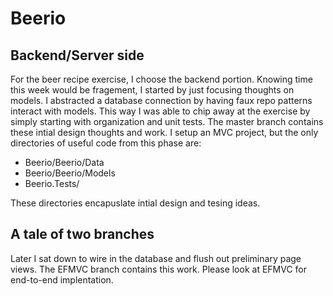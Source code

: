# Beerio

## Backend/Server side 

For the beer recipe exercise, I choose the backend portion.  Knowing time
this week would be fragement, I started by just focusing thoughts on
models. I abstracted a database connection by having faux repo patterns interact
with models. This way I was able to chip away at the exercise by simply 
starting with organization and unit tests. The master branch contains these intial
design thoughts and work. I setup an MVC project, but the only directories of useful 
code from this phase are:

* Beerio/Beerio/Data
* Beerio/Beerio/Models
* Beerio.Tests/

These directories encapuslate intial design and tesing ideas. 

## A tale of two branches

Later I sat down to wire in the database and flush out preliminary page views.
The EFMVC branch contains this work. Please look at EFMVC for end-to-end
implentation.

